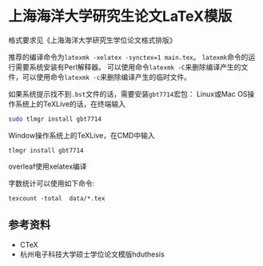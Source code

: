 # 上海海洋大学研究生论文LaTeX模版

格式要求见《上海海洋大学研究生学位论文格式排版》

推荐的编译命令为`latexmk -xelatex -synctex=1 main.tex`。
`latexmk`命令的运行需要系统安装有Perl解释器。
可以使用命令`latexmk -C`来删除编译产生的文件，可以使用命令`latexmk -c`来删除编译产生的临时文件。

如果系统提示找不到`.bst`文件的话，需要安装`gbt7714`宏包：
Linux或Mac OS操作系统上的TeXLive的话，在终端输入
``` bash
sudo tlmgr install gbt7714
```
Window操作系统上的TeXLive，在CMD中输入
```
tlmgr install gbt7714
```

overleaf使用xelatex编译

字数统计可以使用如下命令:
```
texcount -total  data/*.tex
```
## 参考资料

- CTeX
- 杭州电子科技大学硕士学位论文模版hduthesis


